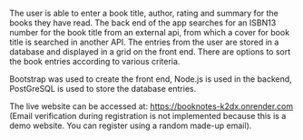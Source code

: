 The user is able to enter a book title, author, rating and summary for the books they have read.
The back end of the app searches for an ISBN13 number for the book title from an external api, from which a cover for book title is searched in another API.
The entries from the user are stored in a database and displayed in a grid on the front end.
There are options to sort the book entries according to various criteria.

Bootstrap was used to create the front end, Node.js is used in the backend, PostGreSQL is used to store the database entries.

The live website can be accessed at: https://booknotes-k2dx.onrender.com
(Email verification during registration is not implemented because this is a demo website. You can register using a random made-up email).
